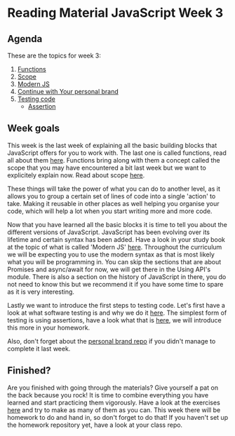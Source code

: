 # Reading Material JavaScript Week 3

## Agenda

These are the topics for week 3:

1. [Functions](https://web-development-study-book.netlify.app/#/javascript/functions)
2. [Scope](https://web-development-study-book.netlify.app/#/javascript/scope)
3. [Modern JS](https://web-development-study-book.netlify.app/#/javascript/modern-js)
4. [Continue with Your personal brand](https://github.com/Pixel-To-Code-Studio/YourPersonalBrand)
5. [Testing code](https://www.ministryoftesting.com/dojo/series/the-testing-planet-2017/lessons/so-what-is-software-testing)
   - [Assertion](https://web-development-study-book.netlify.app/#/testing/assertion)

## Week goals
This week is the last week of explaining all the basic building blocks that JavaScript offers for you to work with. The last one is called functions, read all about them [here](https://web-development-study-book.netlify.app/#/javascript/functions). Functions bring along with them a concept called the scope that you may have encountered a bit last week but we want to explicitely explain now. Read about scope [here](https://web-development-study-book.netlify.app/#/javascript/scope).

These things will take the power of what you can do to another level, as it allows you to group a certain set of lines of code into a single 'action' to take. Making it reusable in other places as well helping you organise your code, which will help a lot when you start writing more and more code. 

Now that you have learned all the basic blocks it is time to tell you about the different versions of JavaScript. JavaScript has been evolving over its lifetime and certain syntax has been added. Have a look in your study book at the topic of what is called 'Modern JS' [here](https://web-development-study-book.netlify.app/#/javascript/modern-js). Throughout the curriculum we will be expecting you to use the modern syntax as that is most likely what you will be programming in. You can skip the sections that are about Promises and async/await for now, we will get there in the Using API's module. There is also a section on the history of JavaScript in there, you do not need to know this but we recommend it if you have some time to spare as it is very interesting.

Lastly we want to introduce the first steps to testing code. Let's first have a look at what software testing is and why we do it [here](https://www.ministryoftesting.com/dojo/series/the-testing-planet-2017/lessons/so-what-is-software-testing). The simplest form of testing is using assertions, have a look what that is [here](hhttps://web-development-study-book.netlify.app/#/testing/assertionn), we will introduce this more in your homework.

Also, don't forget about the [personal brand repo](https://github.com/Pixel-To-Code-Studio/YourPersonalBrand) if you didn't manage to complete it last week.

## Finished?

Are you finished with going through the materials? Give yourself a pat on the back because you rock! It is time to combine everything you have learned and start practicing them vigorously. Have a look at the exercises [here](./MAKEME.md) and try to make as many of them as you can. This week there will be homework to do and hand in, so don't forget to do that! If you haven't set up the homework repository yet, have a look at your class repo.
